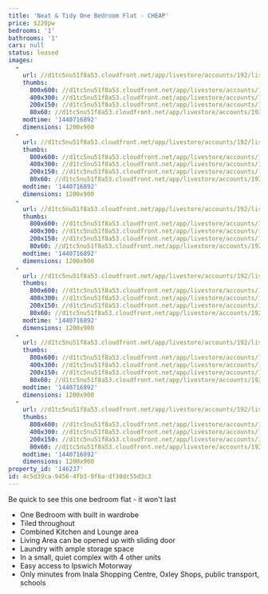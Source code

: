 ```yaml
---
title: 'Neat & Tidy One Bedroom Flat - CHEAP'
price: $220pw
bedrooms: '1'
bathrooms: '1'
cars: null
status: leased
images:
  -
    url: //d1tc5nu51f8a53.cloudfront.net/app/livestore/accounts/192/listings/451648/images/main-1-_2274240060_20150828090645.jpg
    thumbs:
      800x600: //d1tc5nu51f8a53.cloudfront.net/app/livestore/accounts/192/listings/451648/images/main-1-_2274240060_20150828090645_800x600.jpg
      400x300: //d1tc5nu51f8a53.cloudfront.net/app/livestore/accounts/192/listings/451648/images/main-1-_2274240060_20150828090645_400x300.jpg
      200x150: //d1tc5nu51f8a53.cloudfront.net/app/livestore/accounts/192/listings/451648/images/main-1-_2274240060_20150828090645_200x150.jpg
      80x60: //d1tc5nu51f8a53.cloudfront.net/app/livestore/accounts/192/listings/451648/images/main-1-_2274240060_20150828090645_80x60.jpg
    modtime: '1440716892'
    dimensions: 1200x900
  -
    url: //d1tc5nu51f8a53.cloudfront.net/app/livestore/accounts/192/listings/451648/images/image2_4086113223_20150828090639.jpg
    thumbs:
      800x600: //d1tc5nu51f8a53.cloudfront.net/app/livestore/accounts/192/listings/451648/images/image2_4086113223_20150828090639_800x600.jpg
      400x300: //d1tc5nu51f8a53.cloudfront.net/app/livestore/accounts/192/listings/451648/images/image2_4086113223_20150828090639_400x300.jpg
      200x150: //d1tc5nu51f8a53.cloudfront.net/app/livestore/accounts/192/listings/451648/images/image2_4086113223_20150828090639_200x150.jpg
      80x60: //d1tc5nu51f8a53.cloudfront.net/app/livestore/accounts/192/listings/451648/images/image2_4086113223_20150828090639_80x60.jpg
    modtime: '1440716892'
    dimensions: 1200x900
  -
    url: //d1tc5nu51f8a53.cloudfront.net/app/livestore/accounts/192/listings/451648/images/image3_2577239400_20150828090639.jpg
    thumbs:
      800x600: //d1tc5nu51f8a53.cloudfront.net/app/livestore/accounts/192/listings/451648/images/image3_2577239400_20150828090639_800x600.jpg
      400x300: //d1tc5nu51f8a53.cloudfront.net/app/livestore/accounts/192/listings/451648/images/image3_2577239400_20150828090639_400x300.jpg
      200x150: //d1tc5nu51f8a53.cloudfront.net/app/livestore/accounts/192/listings/451648/images/image3_2577239400_20150828090639_200x150.jpg
      80x60: //d1tc5nu51f8a53.cloudfront.net/app/livestore/accounts/192/listings/451648/images/image3_2577239400_20150828090639_80x60.jpg
    modtime: '1440716892'
    dimensions: 1200x900
  -
    url: //d1tc5nu51f8a53.cloudfront.net/app/livestore/accounts/192/listings/451648/images/image4_1617883863_20150828090640.jpg
    thumbs:
      800x600: //d1tc5nu51f8a53.cloudfront.net/app/livestore/accounts/192/listings/451648/images/image4_1617883863_20150828090640_800x600.jpg
      400x300: //d1tc5nu51f8a53.cloudfront.net/app/livestore/accounts/192/listings/451648/images/image4_1617883863_20150828090640_400x300.jpg
      200x150: //d1tc5nu51f8a53.cloudfront.net/app/livestore/accounts/192/listings/451648/images/image4_1617883863_20150828090640_200x150.jpg
      80x60: //d1tc5nu51f8a53.cloudfront.net/app/livestore/accounts/192/listings/451648/images/image4_1617883863_20150828090640_80x60.jpg
    modtime: '1440716892'
    dimensions: 1200x900
  -
    url: //d1tc5nu51f8a53.cloudfront.net/app/livestore/accounts/192/listings/451648/images/image5_6855867645_20150828090642.jpg
    thumbs:
      800x600: //d1tc5nu51f8a53.cloudfront.net/app/livestore/accounts/192/listings/451648/images/image5_6855867645_20150828090642_800x600.jpg
      400x300: //d1tc5nu51f8a53.cloudfront.net/app/livestore/accounts/192/listings/451648/images/image5_6855867645_20150828090642_400x300.jpg
      200x150: //d1tc5nu51f8a53.cloudfront.net/app/livestore/accounts/192/listings/451648/images/image5_6855867645_20150828090642_200x150.jpg
      80x60: //d1tc5nu51f8a53.cloudfront.net/app/livestore/accounts/192/listings/451648/images/image5_6855867645_20150828090642_80x60.jpg
    modtime: '1440716892'
    dimensions: 1200x900
  -
    url: //d1tc5nu51f8a53.cloudfront.net/app/livestore/accounts/192/listings/451648/images/image6-1-_5252227141_20150828090643.jpg
    thumbs:
      800x600: //d1tc5nu51f8a53.cloudfront.net/app/livestore/accounts/192/listings/451648/images/image6-1-_5252227141_20150828090643_800x600.jpg
      400x300: //d1tc5nu51f8a53.cloudfront.net/app/livestore/accounts/192/listings/451648/images/image6-1-_5252227141_20150828090643_400x300.jpg
      200x150: //d1tc5nu51f8a53.cloudfront.net/app/livestore/accounts/192/listings/451648/images/image6-1-_5252227141_20150828090643_200x150.jpg
      80x60: //d1tc5nu51f8a53.cloudfront.net/app/livestore/accounts/192/listings/451648/images/image6-1-_5252227141_20150828090643_80x60.jpg
    modtime: '1440716892'
    dimensions: 1200x900
property_id: '146237'
id: 4c5d39ca-9456-4fb3-9f6a-df30dc55d3c3
---
```

Be quick to see this one bedroom flat - it won't last 

* One Bedroom with built in wardrobe
* Tiled throughout
* Combined Kitchen and Lounge area
* Living Area can be opened up with sliding door
* Laundry with ample storage space
* In a small, quiet complex with 4 other units
* Easy access to Ipswich Motorway
* Only minutes from Inala Shopping Centre, Oxley Shops, public transport, schools